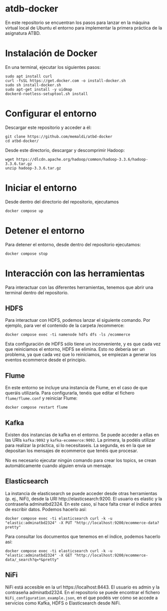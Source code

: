 # atdb-docker

En este repositorio se encuentran los pasos para lanzar en la máquina virtual local de Ubuntu el entorno para implementar la primera práctica de la asignatura ATBD.

# Instalación de Docker

En una terminal, ejecutar los siguientes pasos:

```
sudo apt install curl
curl -fsSL https://get.docker.com -o install-docker.sh
sudo sh install-docker.sh
sudo apt-get install -y uidmap
dockerd-rootless-setuptool.sh install
```

# Configurar el entorno

Descargar este repositorio y acceder a él:

```
git clone https://github.com/memaldi/atbd-docker
cd atbd-docker/
```

Desde este directorio, descargar y descomprimir Hadoop:
```
wget https://dlcdn.apache.org/hadoop/common/hadoop-3.3.6/hadoop-3.3.6.tar.gz
unzip hadoop-3.3.6.tar.gz
```

# Iniciar el entorno

Desde dentro del directorio del repositorio, ejecutamos

```
docker compose up
```

# Detener el entorno

Para detener el entorno, desde dentro del repositorio ejecutamos:

```
docker compose stop
```

# Interacción con las herramientas

Para interactuar con las diferentes herramientas, tenemos que abrir una terminal dentro del repositorio.

## HDFS

Para interactuar con HDFS, podemos lanzar el siguiente comando. Por ejemplo, para ver el contenido de la carpeta /ecommerce:

```
docker compose exec -ti namenode hdfs dfs -ls /ecommerce
```

Esta configuración de HDFS sólo tiene un inconveniente, y es que cada vez que reiniciamos el entorno, HDFS se elimina. Esto no debería ser un problema, ya que cada vez que lo reiniciamos, se empiezan a generar los eventos ecommerce desde el principio.

## Flume

En este entorno se incluye una instancia de Flume, en el caso de que queráis utilizarla. Para configurarla, tenéis que editar el fichero `flume/flume.conf` y reiniciar Flume:

```
docker compose restart flume
```

## Kafka

Existen dos instancias de kafka en el entorno. Se puede acceder a ellas en las URIs `kafka:9092` y `kafka-ecommerce:9092`. La primera, la podéis utilizar para realizar la práctica, si lo necesitaseis. La segunda, es en la que se depositan los mensajes de ecommerce que tenéis que procesar.

No es necesario ejecutar ningún comando para crear los topics, se crean automáticamente cuando alguien envía un mensaje.

## Elasticsearch

La instancia de elasticsearch se puede acceder desde otras herramientas (p. ej., NiFi), desde la URI http://elasticsearch:9200. El usuario es elastic y la contraseña adminatbd2324. En este caso, sí hace falta crear el índice antes de escribir datos. Podemos hacerlo así:

```
docker compose exec -ti elasticsearch curl -k -u "elastic:adminatbd2324" -X PUT "http://localhost:9200/ecommerce-data?pretty"
```

Para consultar los documentos que tenemos en el índice, podemos hacerlo así:

```
docker compose exec -ti elasticsearch curl -k -u "elastic:adminatbd2324" -X GET "http://localhost:9200/ecommerce-data/_search?q=*&pretty"
```

## NiFi

NiFi está accesible en la url https://localhost:8443. El usuario es admin y la contraseña adminatbd2324. En el repositorio se puede encontrar el fichero `NiFi_configuration_example.json`, en el que podéis ver cómo se accede a servicios como Kafka, HDFS o Elasticsearch desde NiFi.


